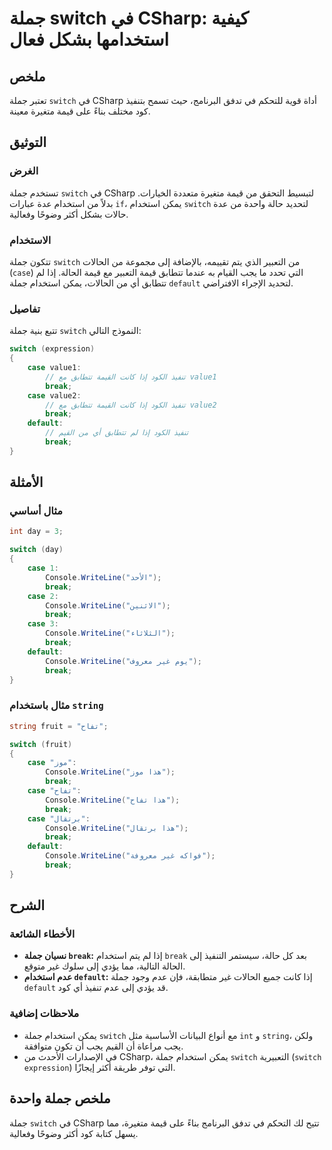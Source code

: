 <!--
Meta Description: # جملة switch في CSharp: كيفية استخدامها بشكل فعال ## ملخص تعتبر جملة `switch` في CSharp أداة قوية للتحكم في تدفق البرنامج، حيث تسمح بتنفيذ كود مختلف ...
Meta Keywords: switch, break, جملة, case, csharp
-->

# جملة switch في CSharp: كيفية استخدامها بشكل فعال

## ملخص
تعتبر جملة `switch` في CSharp أداة قوية للتحكم في تدفق البرنامج، حيث تسمح بتنفيذ كود مختلف بناءً على قيمة متغيرة معينة.

## التوثيق
### الغرض
تستخدم جملة `switch` في CSharp لتبسيط التحقق من قيمة متغيرة متعددة الخيارات. بدلاً من استخدام عدة عبارات `if`، يمكن استخدام `switch` لتحديد حالة واحدة من عدة حالات بشكل أكثر وضوحًا وفعالية.

### الاستخدام
تتكون جملة `switch` من التعبير الذي يتم تقييمه، بالإضافة إلى مجموعة من الحالات (`case`) التي تحدد ما يجب القيام به عندما تتطابق قيمة التعبير مع قيمة الحالة. إذا لم تتطابق أي من الحالات، يمكن استخدام جملة `default` لتحديد الإجراء الافتراضي.

### تفاصيل
تتبع بنية جملة `switch` النموذج التالي:

```csharp
switch (expression)
{
    case value1:
        // تنفيذ الكود إذا كانت القيمة تتطابق مع value1
        break;
    case value2:
        // تنفيذ الكود إذا كانت القيمة تتطابق مع value2
        break;
    default:
        // تنفيذ الكود إذا لم تتطابق أي من القيم
        break;
}
```

## الأمثلة
### مثال أساسي
```csharp
int day = 3;

switch (day)
{
    case 1:
        Console.WriteLine("الأحد");
        break;
    case 2:
        Console.WriteLine("الاثنين");
        break;
    case 3:
        Console.WriteLine("الثلاثاء");
        break;
    default:
        Console.WriteLine("يوم غير معروف");
        break;
}
```
### مثال باستخدام `string`
```csharp
string fruit = "تفاح";

switch (fruit)
{
    case "موز":
        Console.WriteLine("هذا موز");
        break;
    case "تفاح":
        Console.WriteLine("هذا تفاح");
        break;
    case "برتقال":
        Console.WriteLine("هذا برتقال");
        break;
    default:
        Console.WriteLine("فواكه غير معروفة");
        break;
}
```

## الشرح
### الأخطاء الشائعة
- **نسيان جملة `break`:** إذا لم يتم استخدام `break` بعد كل حالة، سيستمر التنفيذ إلى الحالة التالية، مما يؤدي إلى سلوك غير متوقع.
- **عدم استخدام `default`:** إذا كانت جميع الحالات غير متطابقة، فإن عدم وجود جملة `default` قد يؤدي إلى عدم تنفيذ أي كود.

### ملاحظات إضافية
- يمكن استخدام جملة `switch` مع أنواع البيانات الأساسية مثل `int` و `string`، ولكن يجب مراعاة أن القيم يجب أن تكون متوافقة.
- في الإصدارات الأحدث من CSharp، يمكن استخدام جملة `switch` التعبيرية (`switch expression`) التي توفر طريقة أكثر إيجازًا.

## ملخص جملة واحدة
جملة `switch` في CSharp تتيح لك التحكم في تدفق البرنامج بناءً على قيمة متغيرة، مما يسهل كتابة كود أكثر وضوحًا وفعالية.